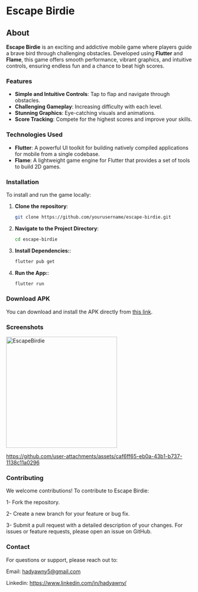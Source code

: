 # Escape Birdie

## About

**Escape Birdie** is an exciting and addictive mobile game where players guide a brave bird through challenging obstacles. Developed using **Flutter** and **Flame**, this game offers smooth performance, vibrant graphics, and intuitive controls, ensuring endless fun and a chance to beat high scores.

### Features
- **Simple and Intuitive Controls**: Tap to flap and navigate through obstacles.
- **Challenging Gameplay**: Increasing difficulty with each level.
- **Stunning Graphics**: Eye-catching visuals and animations.
- **Score Tracking**: Compete for the highest scores and improve your skills.

### Technologies Used
- **Flutter**: A powerful UI toolkit for building natively compiled applications for mobile from a single codebase.
- **Flame**: A lightweight game engine for Flutter that provides a set of tools to build 2D games.

### Installation

To install and run the game locally:

1. **Clone the repository**:
   
   ```bash
   git clone https://github.com/yourusername/escape-birdie.git

3. **Navigate to the Project Directory**:
   
   ```bash
   cd escape-birdie

4. **Install Dependencies:**:
   
   ```bash
   flutter pub get

5. **Run the App:**:
   
   ```bash
   flutter run

### Download APK

You can download and install the APK directly from [this link](https://drive.google.com/file/d/1hPdjQE18fYVm2D3TljWuq9eiNjmcVH_d/view?usp=drive_link).


### Screenshots

<img src="https://github.com/user-attachments/assets/14e08774-bc52-4b1f-bfd1-f79ccf9e7bca" alt="EscapeBirdie" width="300"/>


https://github.com/user-attachments/assets/caf6ff65-eb0a-43b1-b737-1138c11a0296


### Contributing

We welcome contributions! To contribute to Escape Birdie:

1- Fork the repository.

2- Create a new branch for your feature or bug fix.

3- Submit a pull request with a detailed description of your changes. For issues or feature requests, please open an issue on GitHub.


### Contact

For questions or support, please reach out to:

Email: hadyawny5@gmail.com

Linkedin: https://www.linkedin.com/in/hadyawny/


